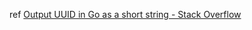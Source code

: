 ref [Output UUID in Go as a short string - Stack Overflow](http://stackoverflow.com/questions/37934162/output-uuid-in-go-as-a-short-string)
